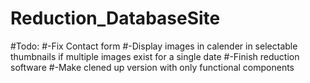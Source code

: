# Reduction_DatabaseSite

#Todo:
#-Fix Contact form
#-Display images in calender in selectable thumbnails if multiple images exist for a single date
#-Finish reduction software
#-Make clened up version with only functional components

